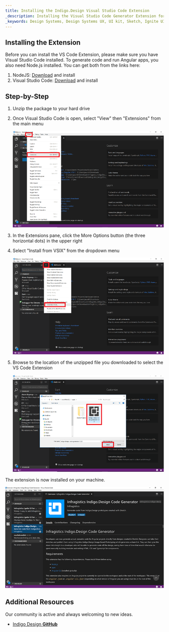 ```yaml
---
title: Installing the Indigo.Design Visual Studio Code Extension
_description: Installing the Visual Studio Code Generator Extension for Angular Code Generation in Indigo.Design.
_keywords: Design Systems, Design Systems UX, UI kit, Sketch, Ignite UI for Angular, Sketch to Angular, Sketch to Angular, Angular, Angular Design System, Export code from Sketch, Design Kits for Angular, Sketch HTML, Sketch to HTML, Sketch UI kits
---
```


## Installing the Extension

Before you can install the VS Code Extension, please make sure you have Visual Studio Code installed. To generate code and run Angular apps, you also need Node.js installed. You can get both from the links here:

1.  NodeJS: [Download](https://nodejs.org/en/download/) and install
2.  Visual Studio Code: [Download](https://code.visualstudio.com/download) and install

## Step-by-Step

1.  Unzip the package to your hard drive

2.  Once Visual Studio Code is open, select "View" then "Extensions" from the main menu

    <div class="divider--half"></div>
    <img src="../images/vs-code-extension-drop-down.png" />
    <div class="divider--half"></div>
    <div class="divider--half"></div>
    <div class="divider--half"></div>
    <div class="divider--half"></div>
    <div class="divider--half"></div>

3.  In the Extensions pane, click the More Options button (the three horizontal dots) in the upper right

4.  Select "Install from VSIX" from the dropdown menu

    <div class="divider--half"></div>
    <img src="../images/vs-code-install-vsix.png" />
    <div class="divider--half"></div>
    <div class="divider--half"></div>
    <div class="divider--half"></div>
    <div class="divider--half"></div>
    <div class="divider--half"></div>

5.  Browse to the location of the unzipped file you downloaded to select the VS Code Extension
    <div class="divider--half"></div>
    <img src="../images/vs-code-select-vsix.png" />
    <div class="divider--half"></div>
    <div class="divider--half"></div>
    <div class="divider--half"></div>
    <div class="divider--half"></div>
    <div class="divider--half"></div>

The extension is now installed on your machine.

<img src="../images/vs-code-generator-installed.png" />

## Additional Resources

Our community is active and always welcoming to new ideas.

- [Indigo Design **GitHub**](https://github.com/IgniteUI/design-system-docfx)
